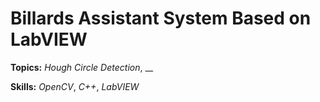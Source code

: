 # Billards Assistant System Based on LabVIEW

**Topics:** _Hough Circle Detection_, __

**Skills:** _OpenCV_, _C++_, _LabVIEW_
